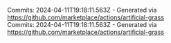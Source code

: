 Commits: 2024-04-11T19:18:11.563Z - Generated via https://github.com/marketplace/actions/artificial-grass
<br>
Commits: 2024-04-11T19:18:11.563Z - Generated via https://github.com/marketplace/actions/artificial-grass
<br>
